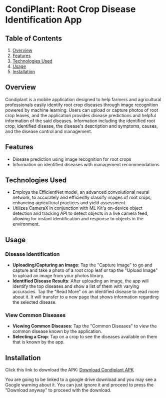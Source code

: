 ﻿# CondiPlant: Root Crop Disease Identification App

## Table of Contents
1. [Overview](#overview)
2. [Features](#features)
3. [Technologies Used](#technologies-used)
4. [Usage](#usage)
5. [Installation](#installation)

## Overview
Condiplant is a mobile application designed to help farmers and agricultural professionals easily identify root crop diseases through image recognition powered by machine learning. Users can upload or capture photos of root crop leaves, and the application provides disease predictions and helpful information of the said diseases. Information including the identified root crop, identified disease, the disease's description and symptoms, causes, and the disease control and management. 
## Features
- Disease prediction using image recognition for root crops
- Information on identified diseases with management recommendations

## Technologies Used
- Employs the EfficientNet model, an advanced convolutional neural network, to accurately and efficiently classify images of root crops, enhancing agricultural practices and yield assessment.
- Utilizes CameraX in conjunction with ML Kit's on-device object detection and tracking API to detect objects in a live camera feed, allowing for instant identification and response to objects in the environment.

## Usage
### Disease Identification
- **Uploading/Capturing an Image**: Tap the "Capture Image" to go and capture and take a photo of a root crop leaf or tap the "Upload Image" to upload an image from your photos library. 
- **Identified Disease Results**: After uploading an image, the app will identify the top diseases and show a list of them with varying accuracies. Tap the "Read More" on an identified disease to read more about it. It will transfer to a new page that shows information regarding the selected disease.
### View Common Diseases
- **Viewing Common Diseases**: Tap the "Common Diseases" to view the common disease known by the application.
- **Selecting a Crop**: Tap on a crop to see the diseases available on them that is known by the app. 
## Installation
Click this link to download the APK: [Download Condiplant APK](https://www.dropbox.com/scl/fi/97qehj9g13djy749dyhxd/CondiPlant.apk?rlkey=wi5yxrsqsfwlqz4np883avhzf&st=xl5iuiuc&dl=1)

You are going to be linked to a google drive download and you may see a Google warning about it. You can just ignore it and proceed to press the "Download anyway" to proceed with the download. 